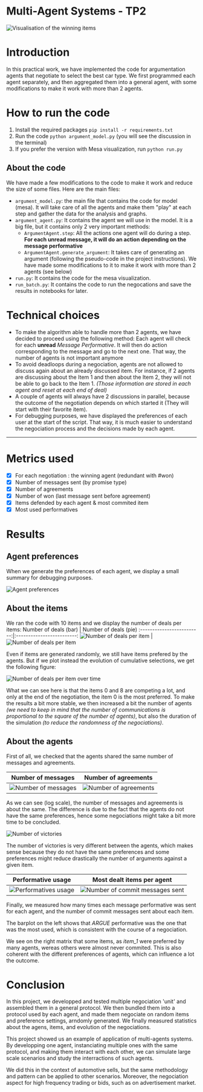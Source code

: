 # Multi-Agent Systems - TP2

![Visualisation of the winning items](./docs/bar_chart.gif)

# Introduction

In this practical work, we have implemented the code for argumentation agents that negotiate to select the best car type.
We first programmed each agent separately, and then aggregated them into a general agent, with some modifications to make it work with more than 2 agents.

# How to run the code

1. Install the required packages `pip install -r requirements.txt`
1. Run the code `python argument_model.py` (you will see the discussion in the terminal)
1. If you prefer the version with Mesa visualization, run `python run.py`

## About the code

We have made a few modifications to the code to make it work and reduce the size of some files.
Here are the main files:

- `argument_model.py`: the main file that contains the code for model (mesa). It will take care of all the agents and make them "play" at each step and gather the data for the analysis and graphs.
- `argument_agent.py`: It contains the agent we will use in the model. It is a big file, but it contains only 2 very important methods:
  - `ArgumentAgent.step`: All the actions one agent will do during a step. **For each unread message, it will do an action depending on the message performative**
  - `ArgumentAgent.generate_argument`: It takes care of generating an argument (following the pseudo-code in the project instructions). We have made some modifications to it to make it work with more than 2 agents (see below)
- `run.py`: It contains the code for the mesa visualization.
- `run_batch.py`: It contains the code to run the negocations and save the results in notebooks for later.

# Technical choices

- To make the algorithm able to handle more than 2 agents, we have decided to proceed using the following method: Each agent will check for each **unread** _Message Performative_. It will then do action corresponding to the message and go to the next one.
  That way, the number of agents is not important anymore
- To avoid deadloops during a negociation, agents are not allowed to discuss again about an already discussed item. For instance, if 2 agents are discussing about the Item 1 and then about the Item 2, they will not be able to go back to the Item 1. _(Those information are stored in each agent and reset at each end of deal)_
- A couple of agents will always have 2 discussions in parallel, because the outcome of the negotiation depends on which started it (They will start with their favorite item).
- For debugging purposes, we have displayed the preferences of each user at the start of the script. That way, it is much easier to understand the negociation process and the decisions made by each agent.

---

# Metrics used

- [x] For each negotiation : the winning agent (redundant with #won)
- [x] Number of messages sent (by promise type)
- [x] Number of agreements
- [x] Number of won (last message sent before agreement)
- [X] Items defended by each agent & most commited item
- [x] Most used performatives 

# Results

## Agent preferences

When we generate the preferences of each agent, we display a small summary for debugging purposes.

![Agent preferences](./docs/agent_preferences.png)

## About the items

We ran the code with 10 items and we display the number of deals per items:
Number of deals (bar) | Number of deals (pie)
:-------------------------:|:-------------------------:
![Number of deals per item](./docs/items_nbr_deals.png) | ![Number of deals per item](./docs/items_nbr_deals_pie.png)

Even if items are generated randomly, we still have items prefered by the agents. But if we plot instead the evolution of cumulative selections, we get the following figure:

![Number of deals per item over time](./docs/items_nbr_deals_line.png)

What we can see here is that the items 0 and 8 are competing a lot, and only at the end of the negotiation, the item 0 is the most preferred.
To make the results a bit more stable, we then increased a bit the number of agents _(we need to keep in mind that the number of communications is proportional to the square of the number of agents)_, but also the duration of the simulation _(to reduce the randomness of the negociations)_.

## About the agents

First of all, we checked that the agents shared the same number of messages and agreements.

|                     Number of messages                     |                   Number of agreements                    |
| :--------------------------------------------------------: | :-------------------------------------------------------: |
| ![Number of messages](./docs/agents_nbr_sent_messages.png) | ![Number of agreements](./docs/agents_nbr_agreements.png) |

As we can see (log scale), the number of messages and agreements is about the same. The difference is due to the fact that the agents do not have the same preferences, hence some negociations might take a bit more time to be concluded.

![Number of victories](./docs/agents_nbr_won.png)

The number of victories is very different between the agents, which makes sense because they do not have the same preferences and some preferences might reduce drastically the number of arguments against a given item.

|                       Performative usage                        |                    Most dealt items per agent                     |
| :-------------------------------------------------------------: | :---------------------------------------------------------------: |
| ![Performatives usage](./docs/agents_performatives_barplot.png) | ![Number of commit messages sent](./docs/agents_items_matrix.png) |

Finally, we measured how many times each message performative was sent for each agent, and the number of commit messages sent about each item.

The barplot on the left shows that _ARGUE_ performative was the one that was the most used, which is consistent with the course of a negociation.

We see on the right matrix that some items, as _item_1_ were preferred by many agents, wereas others were almost never commited. This is also coherent with the different preferences of agents, which can influence a lot the outcome.

# Conclusion

In this project, we developped and tested multiple negociation 'unit' and assembled them in a general protocol. We then bundled them into a protocol used by each agent, and made them negociate on random items and preference settings, arndomly generated. We finally measured statistics about the agens, items, and evolution of the negociations.

This project showed us an example of application of multi-agents systems. By developping one agent, instanciating multiple ones with the same protocol, and making them interact with each other, we can simulate large scale scenarios and study the interractions of such agents.

We did this in the context of automotive sells, but the same methodology and pattern can be applied to other scenarios. Moreover, the negociation aspect for high frequency trading or bids, such as on advertisement market.
